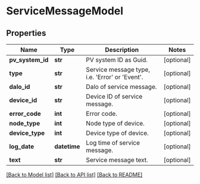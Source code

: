 # ServiceMessageModel

## Properties
Name | Type | Description | Notes
------------ | ------------- | ------------- | -------------
**pv_system_id** | **str** | PV system ID as Guid. | [optional] 
**type** | **str** | Service message type, i.e. &#x27;Error&#x27; or &#x27;Event&#x27;. | [optional] 
**dalo_id** | **str** | Dalo of service message. | [optional] 
**device_id** | **str** | Device ID of service message. | [optional] 
**error_code** | **int** | Error code. | [optional] 
**node_type** | **int** | Node type of device. | [optional] 
**device_type** | **int** | Device type of device. | [optional] 
**log_date** | **datetime** | Log time of service message. | [optional] 
**text** | **str** | Service message text. | [optional] 

[[Back to Model list]](../README.md#documentation-for-models) [[Back to API list]](../README.md#documentation-for-api-endpoints) [[Back to README]](../README.md)

